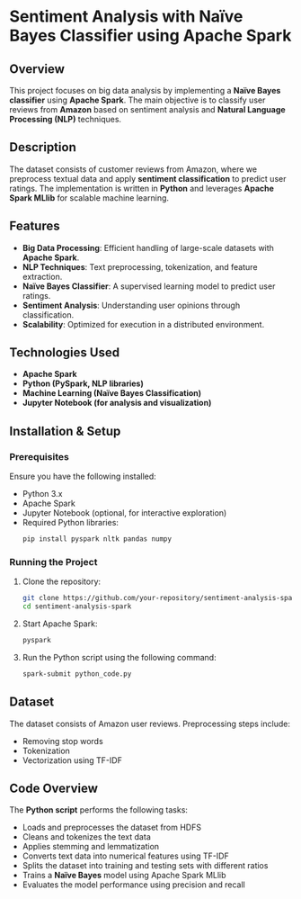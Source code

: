 # Sentiment Analysis with Naïve Bayes Classifier using Apache Spark

##  Overview

This project focuses on big data analysis by implementing a **Naïve Bayes classifier** using **Apache Spark**. The main objective is to classify user reviews from **Amazon** based on sentiment analysis and **Natural Language Processing (NLP)** techniques.

##  Description

The dataset consists of customer reviews from Amazon, where we preprocess textual data and apply **sentiment classification** to predict user ratings. The implementation is written in **Python** and leverages **Apache Spark MLlib** for scalable machine learning.

##  Features

- **Big Data Processing**: Efficient handling of large-scale datasets with **Apache Spark**.
- **NLP Techniques**: Text preprocessing, tokenization, and feature extraction.
- **Naïve Bayes Classifier**: A supervised learning model to predict user ratings.
- **Sentiment Analysis**: Understanding user opinions through classification.
- **Scalability**: Optimized for execution in a distributed environment.

##  Technologies Used

- **Apache Spark**
- **Python (PySpark, NLP libraries)**
- **Machine Learning (Naïve Bayes Classification)**
- **Jupyter Notebook (for analysis and visualization)**

##  Installation & Setup

### Prerequisites

Ensure you have the following installed:

- Python 3.x
- Apache Spark
- Jupyter Notebook (optional, for interactive exploration)
- Required Python libraries:
  ```sh
  pip install pyspark nltk pandas numpy
  ```

### Running the Project

1. Clone the repository:
   ```sh
   git clone https://github.com/your-repository/sentiment-analysis-spark.git
   cd sentiment-analysis-spark
   ```
2. Start Apache Spark:
   ```sh
   pyspark
   ```
3. Run the Python script using the following command:
   ```sh
   spark-submit python_code.py

   ```

##  Dataset

The dataset consists of Amazon user reviews. Preprocessing steps include:

- Removing stop words
- Tokenization
- Vectorization using TF-IDF

##  Code Overview

The **Python script** performs the following tasks:
- Loads and preprocesses the dataset from HDFS
- Cleans and tokenizes the text data
- Applies stemming and lemmatization
- Converts text data into numerical features using TF-IDF
- Splits the dataset into training and testing sets with different ratios
- Trains a **Naïve Bayes** model using Apache Spark MLlib
- Evaluates the model performance using precision and recall


